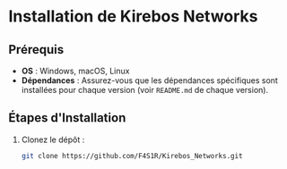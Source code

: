 # Installation de Kirebos Networks

## Prérequis
- **OS** : Windows, macOS, Linux
- **Dépendances** : Assurez-vous que les dépendances spécifiques sont installées pour chaque version (voir `README.md` de chaque version).

## Étapes d'Installation
1. Clonez le dépôt :
   ```bash
   git clone https://github.com/F4S1R/Kirebos_Networks.git
